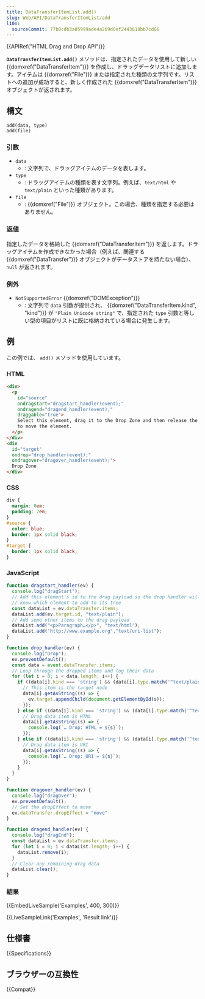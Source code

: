 ```yaml
---
title: DataTransferItemList.add()
slug: Web/API/DataTransferItemList/add
l10n:
  sourceCommit: 77b8cdb3a05999ade4a269d0ef2443618bb7cd66
---
```


{{APIRef("HTML Drag and Drop API")}}

**`DataTransferItemList.add()`** メソッドは、指定されたデータを使用して新しい {{domxref("DataTransferItem")}} を作成し、ドラッグデータリストに追加します。アイテムは {{domxref("File")}} または指定された種類の文字列です。リストへの追加が成功すると、新しく作成された {{domxref("DataTransferItem")}} オブジェクトが返されます。

## 構文

```js-nolint
add(data, type)
add(file)
```

### 引数

- `data`
  - : 文字列で、ドラッグアイテムのデータを表します。
- `type`
  - : ドラッグアイテムの種類を表す文字列。例えば、`text/html` や `text/plain` といった種類があります。
- `file`
  - : {{domxref("File")}} オブジェクト。この場合、種類を指定する必要はありません。

### 返値

指定したデータを格納した {{domxref("DataTransferItem")}} を返します。ドラッグアイテムを作成できなかった場合（例えば、関連する {{domxref("DataTransfer")}} オブジェクトがデータストアを持たない場合）、`null` が返されます。

### 例外

- `NotSupportedError` {{domxref("DOMException")}}
  - : 文字列で `data` 引数が提供され、 {{domxref("DataTransferItem.kind", "kind")}} が `"Plain Unicode string"` で、指定された `type` 引数と等しい型の項目がリストに既に格納されている場合に発生します。

## 例

この例では、 `add()` メソッドを使用しています。

### HTML

```html
<div>
  <p
    id="source"
    ondragstart="dragstart_handler(event);"
    ondragend="dragend_handler(event);"
    draggable="true">
    Select this element, drag it to the Drop Zone and then release the selection
    to move the element.
  </p>
</div>
<div
  id="target"
  ondrop="drop_handler(event);"
  ondragover="dragover_handler(event);">
  Drop Zone
</div>
```

### CSS

```css
div {
  margin: 0em;
  padding: 2em;
}
#source {
  color: blue;
  border: 1px solid black;
}
#target {
  border: 1px solid black;
}
```

### JavaScript

```js
function dragstart_handler(ev) {
  console.log("dragStart");
  // Add this element's id to the drag payload so the drop handler will
  // know which element to add to its tree
  const dataList = ev.dataTransfer.items;
  dataList.add(ev.target.id, "text/plain");
  // Add some other items to the drag payload
  dataList.add("<p>Paragraph…</p>", "text/html");
  dataList.add("http://www.example.org","text/uri-list");
}

function drop_handler(ev) {
  console.log("Drop");
  ev.preventDefault();
  const data = event.dataTransfer.items;
  // Loop through the dropped items and log their data
  for (let i = 0; i < data.length; i++) {
    if ((data[i].kind === 'string') && (data[i].type.match('^text/plain'))) {
      // This item is the target node
      data[i].getAsString((s) => {
        ev.target.appendChild(document.getElementById(s));
      });
    } else if ((data[i].kind === 'string') && (data[i].type.match('^text/html'))) {
      // Drag data item is HTML
      data[i].getAsString((s) => {
        console.log(`… Drop: HTML = ${s}`);
      });
    } else if ((data[i].kind === 'string') && (data[i].type.match('^text/uri-list'))) {
      // Drag data item is URI
      data[i].getAsString((s) => {
        console.log(`… Drop: URI = ${s}`);
      });
    }
  }
}

function dragover_handler(ev) {
  console.log("dragOver");
  ev.preventDefault();
  // Set the dropEffect to move
  ev.dataTransfer.dropEffect = "move"
}

function dragend_handler(ev) {
  console.log("dragEnd");
  const dataList = ev.dataTransfer.items;
  for (let i = 0; i < dataList.length; i++) {
    dataList.remove(i);
  }
  // Clear any remaining drag data
  dataList.clear();
}
```

### 結果

{{EmbedLiveSample('Examples', 400, 300)}}

{{LiveSampleLink('Examples', 'Result link')}}

## 仕様書

{{Specifications}}

## ブラウザーの互換性

{{Compat}}
